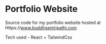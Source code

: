# Portfolio Website

Source code for my portfolio website hosted at Https://www.buddhsentripathi.com

Tech used - React + TailwindCss